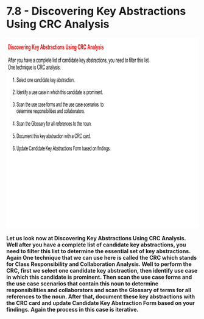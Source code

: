 # 7.8 - Discovering Key Abstractions Using CRC Analysis

<img src="/images/07_08_01.jpg" width="800" height="500">

**Let us look now at Discovering Key Abstractions Using CRC Analysis. Well after you have a complete list of candidate key abstractions, you need to filter this list to determine the essential set of key abstractions. Again One technique that we can use here is called the CRC which stands for Class Responsibility and Collaboration Analysis. Well to perform the CRC, first we select one candidate key abstraction, then identify use case in which this candidate is prominent. Then scan the use case forms and the use case scenarios that contain this noun to determine responsibilities and collaborators and scan the Glossary of terms for all references to the noun. After that, document these key abstractions with the CRC card and update Candidate Key Abstraction Form based on your findings. Again the process in this case is iterative.**
